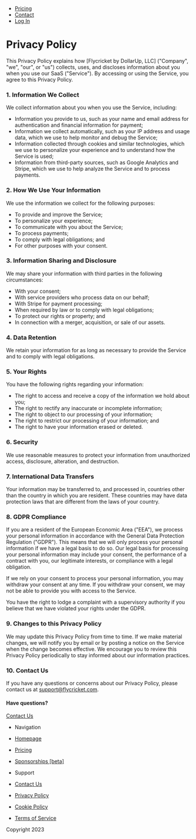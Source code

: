 [](https://www.flycricket.com/)

* [Pricing](https://www.flycricket.com/pricing.html)
* [Contact](mailto:support@flycricket.com)
* [Log In](https://app.flycricket.com/login)

Privacy Policy
==============

This Privacy Policy explains how \[Flycricket by DollarUp, LLC\] ("Company", "we", "our", or "us") collects, uses, and discloses information about you when you use our SaaS ("Service"). By accessing or using the Service, you agree to this Privacy Policy.

### 1\. Information We Collect

We collect information about you when you use the Service, including:

* Information you provide to us, such as your name and email address for authentication and financial information for payment;
* Information we collect automatically, such as your IP address and usage data, which we use to help monitor and debug the Service;
* Information collected through cookies and similar technologies, which we use to personalize your experience and to understand how the Service is used;
* Information from third-party sources, such as Google Analytics and Stripe, which we use to help analyze the Service and to process payments.

### 2\. How We Use Your Information

We use the information we collect for the following purposes:

* To provide and improve the Service;
* To personalize your experience;
* To communicate with you about the Service;
* To process payments;
* To comply with legal obligations; and
* For other purposes with your consent.

### 3\. Information Sharing and Disclosure

We may share your information with third parties in the following circumstances:

* With your consent;
* With service providers who process data on our behalf;
* With Stripe for payment processing;
* When required by law or to comply with legal obligations;
* To protect our rights or property; and
* In connection with a merger, acquisition, or sale of our assets.

### 4\. Data Retention

We retain your information for as long as necessary to provide the Service and to comply with legal obligations.

### 5\. Your Rights

You have the following rights regarding your information:

* The right to access and receive a copy of the information we hold about you;
* The right to rectify any inaccurate or incomplete information;
* The right to object to our processing of your information;
* The right to restrict our processing of your information; and
* The right to have your information erased or deleted.

### 6\. Security

We use reasonable measures to protect your information from unauthorized access, disclosure, alteration, and destruction.

### 7\. International Data Transfers

Your information may be transferred to, and processed in, countries other than the country in which you are resident. These countries may have data protection laws that are different from the laws of your country.

### 8\. GDPR Compliance

If you are a resident of the European Economic Area ("EEA"), we process your personal information in accordance with the General Data Protection Regulation ("GDPR"). This means that we will only process your personal information if we have a legal basis to do so. Our legal basis for processing your personal information may include your consent, the performance of a contract with you, our legitimate interests, or compliance with a legal obligation.

If we rely on your consent to process your personal information, you may withdraw your consent at any time. If you withdraw your consent, we may not be able to provide you with access to the Service.

You have the right to lodge a complaint with a supervisory authority if you believe that we have violated your rights under the GDPR.

### 9\. Changes to this Privacy Policy

We may update this Privacy Policy from time to time. If we make material changes, we will notify you by email or by posting a notice on the Service when the change becomes effective. We encourage you to review this Privacy Policy periodically to stay informed about our information practices.

### 10\. Contact Us

If you have any questions or concerns about our Privacy Policy, please contact us at [support@flycricket.com](mailto:support@flycricket.com).

#### Have questions?

[Contact Us](mailto:support@flycricket.com)

* Navigation
* [Homepage](https://www.flycricket.com/)
* [Pricing](https://www.flycricket.com/pricing.html)
* [Sponsorships \[beta\]](https://www.flycricket.com/sponsorships.html)

* Support
* [Contact Us](mailto:support@flycricket.com)
* [Privacy Policy](https://www.flycricket.com/privacy.html)
* [Cookie Policy](https://www.flycricket.com/cookie_policy.html)
* [Terms of Service](https://www.flycricket.com/terms.html)

[](https://twitter.com/cjbeauchamp)

  

Copyright 2023